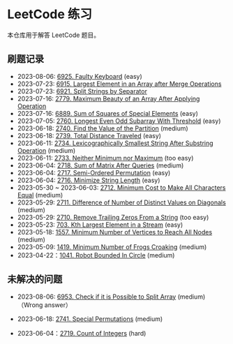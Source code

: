 # LeetCode 练习

本仓库用于解答 LeetCode 题目。

## 刷题记录

- 2023-08-06: [6925. Faulty Keyboard][6925] (easy)
- 2023-07-23: [6915. Largest Element in an Array after Merge Operations][6915]
- 2023-07-23: [6921. Split Strings by Separator][6921]
- 2023-07-16: [2779. Maximum Beauty of an Array After Applying Operation][2779]
- 2023-07-16: [6889. Sum of Squares of Special Elements][6889] (easy)
- 2023-07-05: [2760. Longest Even Odd Subarray With Threshold][2760] (easy)
- 2023-06-18: [2740. Find the Value of the Partition][2740] (medium)
- 2023-06-18: [2739. Total Distance Traveled][2739] (easy)
- 2023-06-11: [2734. Lexicographically Smallest String After Substring Operation][2734] (medium)
- 2023-06-11: [2733. Neither Minimum nor Maximum][2733] (too easy)
- 2023-06-04: [2718. Sum of Matrix After Queries][2718] (medium)
- 2023-06-04: [2717. Semi-Ordered Permutation][2717] (easy)
- 2023-06-04: [2716. Minimize String Length][2716] (easy)
- 2023-05-30 ~ 2023-06-03: [2712. Minimum Cost to Make All Characters Equal][2712] (medium)
- 2023-05-29: [2711. Difference of Number of Distinct Values on Diagonals][2711] (medium)
- 2023-05-29: [2710. Remove Trailing Zeros From a String][2710] (too easy)
- 2023-05-23: [703. Kth Largest Element in a Stream][703] (easy)
- 2023-05-18: [1557. Minimum Number of Vertices to Reach All Nodes][1557] (medium)
- 2023-05-09: [1419. Minimum Number of Frogs Croaking][1419] (medium)
- 2023-04-22：[1041. Robot Bounded In Circle][1041] (medium)

## 未解决的问题

- 2023-08-06: [6953. Check if it is Possible to Split Array][6953] (medium)（Wrong answer）
- 2023-06-18: [2741. Special Permutations][2741] (medium)
- 2023-06-04：[2719. Count of Integers][2719] (hard)

  [6953]: https://leetcode.com/contest/weekly-contest-357/problems/check-if-it-is-possible-to-split-array/
  [6925]: https://leetcode.com/contest/weekly-contest-357/problems/faulty-keyboard/
  [6915]: https://leetcode.com/contest/weekly-contest-355/problems/largest-element-in-an-array-after-merge-operations/
  [6921]: https://leetcode.com/contest/weekly-contest-355/problems/split-strings-by-separator/
  [6889]: https://leetcode.com/contest/weekly-contest-354/problems/sum-of-squares-of-special-elements/
  [2779]: https://leetcode.com/contest/weekly-contest-354/problems/maximum-beauty-of-an-array-after-applying-operation/
  [2760]: https://leetcode.com/contest/weekly-contest-352/problems/longest-even-odd-subarray-with-threshold/
  [2741]: https://leetcode.com/contest/weekly-contest-350/problems/special-permutations/
  [2740]: https://leetcode.com/contest/weekly-contest-350/problems/find-the-value-of-the-partition/
  [2739]: https://leetcode.com/contest/weekly-contest-350/problems/total-distance-traveled/
  [2734]: https://leetcode.com/contest/weekly-contest-349/problems/lexicographically-smallest-string-after-substring-operation/
  [2733]: https://leetcode.com/contest/weekly-contest-349/problems/neither-minimum-nor-maximum/
  [2719]: https://leetcode.com/contest/weekly-contest-348/problems/count-of-integers/
  [2718]: https://leetcode.com/contest/weekly-contest-348/problems/sum-of-matrix-after-queries/
  [2717]: https://leetcode.com/contest/weekly-contest-348/problems/semi-ordered-permutation/
  [2716]: https://leetcode.com/contest/weekly-contest-348/problems/minimize-string-length/
  [2712]: https://leetcode.com/contest/weekly-contest-347/problems/minimum-cost-to-make-all-characters-equal/
  [2711]: https://leetcode.com/contest/weekly-contest-347/problems/difference-of-number-of-distinct-values-on-diagonals/
  [2710]: https://leetcode.com/contest/weekly-contest-347/problems/remove-trailing-zeros-from-a-string/
  [703]: https://leetcode.com/problems/kth-largest-element-in-a-stream/
  [1557]: https://leetcode.com/problems/minimum-number-of-vertices-to-reach-all-nodes/
  [1419]: https://leetcode.com/problems/minimum-number-of-frogs-croaking/
  [1041]: https://leetcode.com/problems/robot-bounded-in-circle/
